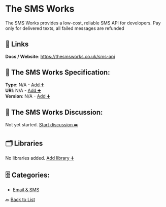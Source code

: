 # The SMS Works

The SMS Works provides a low-cost, reliable SMS API for developers. Pay only for delivered texts, all failed messages are refunded

##  🔗 Links
**Docs / Website**: https://thesmsworks.co.uk/sms-api

## 🧬 The SMS Works Specification:
**Type**: N/A - [Add ➕](https://github.com/apis-list/apis-list/edit/main/apis.yaml#L19292)  
**URI**: N/A - [Add ➕](https://github.com/apis-list/apis-list/edit/main/apis.yaml#L19292)  
**Version**: N/A - [Add ➕](https://github.com/apis-list/apis-list/edit/main/apis.yaml#L19292)

## 💬 The SMS Works Discussion:
Not yet started. [Start discussion ➡️](https://github.com/apis-list/apis-list/discussions/new)

## 🗂️ Libraries

No libraries added. [Add library ➕](https://github.com/apis-list/apis-list/edit/main/apis.yaml#L19292)    


## 🗄️ Categories:
- [Email & SMS](https://github.com/apis-list/apis-list#email--sms-)

🔙  [Back to List](https://github.com/apis-list/apis-list)
